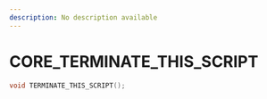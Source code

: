 ```yaml
---
description: No description available 
---
```


# CORE\_TERMINATE_THIS_SCRIPT

```cpp
void TERMINATE_THIS_SCRIPT();
```
